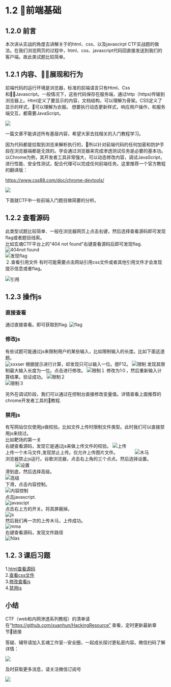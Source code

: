 # 1.2 前端基础

## 1.2.0 前言

本次讲从实战的角度去讲解关于的html、css、以及javascirpt CTF实战题的做法。在我们浏览网页的过程中，html、css、javascript代码回直接发送到我们的客户端。故此类试题比较简单。

## 1.2.1 内容、展现和行为

前端代码的运行环境是浏览器，标准的前端语言只有Html、Css和Javascript。一般情况下，这些代码保存在服务端，通过http（https)传输到浏览器上。Html定义了要显示的内容，文档结构，可以理解为骨架。CSS定义了显示的样式，可以理解为衣服。 想要执行动态更新样式，响应用户操作，和服务端交互，都需要JavaScript。

![](img/1.2/19.png)

一篇文章不能讲述所有基层内容，希望大家去找相关的入门教程学习。

因为代码都是拉取到浏览来解析执行的，所以针对前端代码的任何加密和防护手段在浏览器端都是无效的。学会通过浏览器来完成渗透测试任务是必要的基本功。以Chrome为例，其开发者工具非常强大，可以动态修改内容，调试JavaScript，进行性能、安全性测试，配合代理可以完成任何前端任务。这里推荐一个官方教程的翻译版：

https://www.css88.com/doc/chrome-devtools/

![](img/1.2/20.png)

下面就CTF中一些前端入门题目做简要的分析。

## 1.2.2 查看源码

此类型试题比较简单．一般在浏览器网页上点击右键，然后选择查看源码即可发现flag或者题目线索。<br>
比如玄魂CTF平台上的"404 not found"右键查看源码后即可发现flag.<br>
![404not found](img/1.2/1.png)<br>
![发现flag](img/1.2/2.png)<br>
２.查看引用文件
有时可能需要点击网站引用css文件或者其他引用文件才会发现提示信息或者flag。

![引用](img/1.2/3.png)

## 1.2.3 操作js

### 直接查看

通过直接查看。即可获取到flag.
![flag](img/1.2/5.png)<br>

### 修改js

有些试题可能通过js来限制用户的某些输入，比如限制输入的长度。比如下面这道题。<br>
![xxxser](img/1.2/4.png)
根据提示进行计算，却发现只可以输入一位。摁F12。
![限制](img/1.2/6.png)
发现其限制最大输入长度为一位。点击进行修改。
![限制１](img/1.2/7.png)
修改为1０，然后重新输入计算结果。验证成功。
![限制２](img/1.2/8.png)<br>
![限制３](img/1.2/9.png)

另外在调试阶段，我们可以通过在控制台直接修改变量值。详情查看上面推荐的chrome开发者工具的教程.


### 禁用js

有写网站仅仅使用js做校验。比如文件上传时限制文件类型。此时我们可以直接禁用js来绕过。<br>
比如靶场的第一关<br>
右键查看源码，发现它是通过js来做上传文件的校验。
![上传](img/1.2/10.png)<br>
上传一个木马文件,发现禁止上传。仅允许上传图片文件。　　　　
![木马](img/1.2/11.png)<br>
浏览器禁止js运行。谷歌浏览器，点击右上角的三个点点。然后选择设置。<br>　　
![设置](img/1.2/12.png) <br>
滑到底，然后选择高级。<br>
![高级](img/1.2/13.png) <br>
下滑，点击内容控制。<br>
![内容控制](img/1.2/14.png)<br>
点击javascript.<br>
![javascipt](img/1.2/15.png)<br>
点击右上方的开关。将其屏蔽掉。<br>
![js](img/1.2/16.png)<br>
然后我们再一次的上传木马，上传成功。<br>
![mma](img/1.2/17.png)<br>
右键查看源码，发现文件路径<br>
![fdas](img/1.2/18.png)



## 1.2.３课后习题

1.[html查看源码](http://39.98.88.18/challenges#HTML%E7%AD%BE%E5%88%B0%E9%A2%98) <br>
2.[查看css文件](http://39.98.88.18/challenges#html2)  <br>
3.[修改查看js](http://39.98.88.18/challenges#jsjsjs) <br>
4.[禁用js](http://39.98.88.18/challenges#%E7%A6%81%E6%AD%A2js)<br>


## 小结

CTF（web和内网渗透系列教程）的清单请在“https://github.com/xuanhun/HackingResource” 查看，定时更新最新章节链接

答疑、辅导请加入玄魂工作室--安全圈，一起成长探讨更私密内容。微信扫码了解详情：

![](img/1.2/00.jpeg)

及时获取更多消息，请关注微信订阅号

![](img/1.2/0.jpg)
